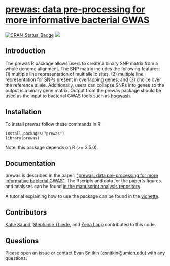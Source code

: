 # [prewas: data pre-processing for more informative bacterial GWAS](https://www.biorxiv.org/content/10.1101/2019.12.20.873158v1)


[![CRAN_Status_Badge](https://www.r-pkg.org/badges/version/prewas)](https://cran.r-project.org/package=prewas)
[![](http://cranlogs.r-pkg.org/badges/grand-total/prewas)](https://cran.r-project.org/package=prewas)

## Introduction
The prewas R package allows users to create a binary SNP matrix from a whole genome alignment. The SNP matrix includes the following features: (1) multiple line representation of multiallelic sites, (2) multiple line representation for SNPs present in overlapping genes, and (3) choice over the reference allele. Additionally, users can collapse SNPs into genes so the output is a binary gene matrix. Output from the prewas package should be used as the input to bacterial GWAS tools such as [hogwash](https://github.com/katiesaund/hogwash).
  
## Installation  
To install prewas follow these commands in R:  
 
```
install.packages("prewas")
library(prewas)
```

Note: this package depends on R (>= 3.5.0).

## Documentation
prewas is described in the paper: ["prewas: data pre-processing for more informative bacterial GWAS"](https://www.microbiologyresearch.org/content/journal/mgen/10.1099/mgen.0.000368). The Rscripts and data for the paper's figures and analyses can be found [in the manuscript analysis repository](https://github.com/Snitkin-Lab-Umich/prewas_manuscript_analysis).

A tutorial explaining how to use the package can be found in the  [vignette](https://github.com/Snitkin-Lab-Umich/prewas/blob/master/vignettes/getting_started_with_prewas.Rmd). 

## Contributors
[Katie Saund](https://github.com/katiesaund), [Stephanie Thiede](https://github.com/sthiede), and [Zena Lapp](https://github.com/zenalapp) contributed to this code.

## Questions

Please open an issue or contact Evan Snitkin (esnitkin@umich.edu) with any questions. 
